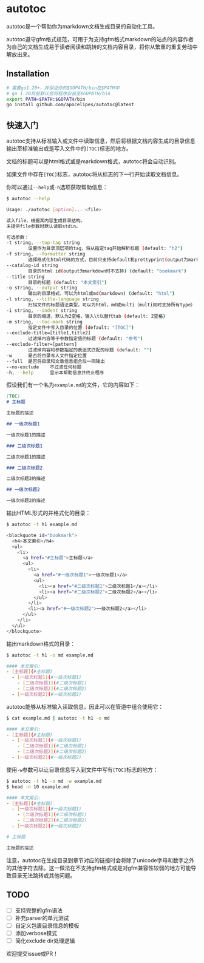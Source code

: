 # autotoc
autotoc是一个帮助你为markdown文档生成目录的自动化工具。

autotoc遵守gfm格式规范，可用于为支持gfm格式markdown的站点的内容作者为自己的文档生成易于读者阅读和跳转的文档内容目录，将你从繁重的重复劳动中解放出来。

## Installation
```bash
# 需要go1.20+，并保证你的$GOPATH/bin在$PATH中
# go 1.20目前默认会将程序安装至$GOPATH/bin
export PATH=$PATH:$GOPATH/bin
go install github.com/apocelipes/autotoc@latest
```

## 快速入门
autotoc支持从标准输入或文件中读取信息，然后将根据文档内容生成的目录信息输出至标准输出或是写入文件中的`[TOC]`标志的地方。

文档的标题可以是html格式或是markdown格式，autotoc将会自动识别。

如果文件中存在`[TOC]`标志，autotoc将从标志的下一行开始读取文档信息。

你可以通过`--help`或`-h`选项获取帮助信息：

```bash
$ autotoc --help

Usage: ./autotoc [option]... <file>

读入file，根据其内容生成目录结构。
未提供file参数时默认读取stdin。

可选参数：
-t string, --top-tag string
        设置作为目录顶层项的tag，将从指定tag开始解析标题 (default: "h2")
-f string, --formatter string
        选择格式化html代码的方式，目前只支持default和prettyprint(output为markdown时不支持) (default: "default")
--catalog-id string
        目录的html id(output为markdown时不支持) (default: "bookmark")
--title string
        目录的标题 (default: "本文索引")
-o string, --output string
        输出的目录格式，可以为html或md(markdown) (default: "html")
-l string, --title-language string
        扫描文件的标题语法类型，可以为html，md或multi（multi同时支持所有type） (default: "multi")
-i string, --indent string
        目录的缩进，默认为2空格，输入\t以替代tab (default: 2空格)
-m string, --toc-mark string
        指定文件中写入目录的位置 (default: "[TOC]")
--exclude-title=[title1,title2]
        过滤掉内容等于参数指定值的标题 (default: "参考")
--exclude-filter=[pattern]
        过滤掉内容和参数指定的表达式匹配的标题 (default: "")
-w      是否将目录写入文件指定位置
--full  是否将目录和文章信息组合后一同输出
--no-exclude    不过滤任何标题
-h, --help      显示本帮助信息并终止程序
```

假设我们有一个名为`example.md`的文件，它的内容如下：
```markdown
[TOC]
# 主标题

主标题的描述

## 一级次标题1

一级次标题1的描述

### 二级次标题1

二级次标题1的描述

### 二级次标题2

二级次标题2的描述

## 一级次标题2

一级次标题2的描述
```

输出HTML形式的并格式化的目录：
```bash
$ autotoc -t h1 example.md

<blockquote id="bookmark">
  <h4>本文索引</h4>
  <ul>
    <li>
      <a href="#主标题">主标题</a>
      <ul>
        <li>
          <a href="#一级次标题1">一级次标题1</a>
          <ul>
            <li><a href="#二级次标题1">二级次标题1</a></li>
            <li><a href="#二级次标题2">二级次标题2</a></li>
          </ul>
        </li>
        <li><a href="#一级次标题2">一级次标题2</a></li>
      </ul>
    </li>
  </ul>
</blockquote>
```

输出markdown格式的目录：
```bash
$ autotoc -t h1 -o md example.md

#### 本文索引:
- [主标题](#主标题)
  - [一级次标题1](#一级次标题1)
    - [二级次标题1](#二级次标题1)
    - [二级次标题2](#二级次标题2)
  - [一级次标题2](#一级次标题2)
```

autotoc能够从标准输入读取信息，因此可以在管道中组合使用它：
```bash
$ cat example.md | autotoc -t h1 -o md

#### 本文索引:
- [主标题](#主标题)
  - [一级次标题1](#一级次标题1)
    - [二级次标题1](#二级次标题1)
    - [二级次标题2](#二级次标题2)
  - [一级次标题2](#一级次标题2)
```

使用`-w`参数可以让目录信息写入到文件中写有`[TOC]`标志的地方：
```bash
$ autotoc -t h1 -o md -w example.md
$ head -n 10 example.md

#### 本文索引:
- [主标题](#主标题)
  - [一级次标题1](#一级次标题1)
    - [二级次标题1](#二级次标题1)
    - [二级次标题2](#二级次标题2)
  - [一级次标题2](#一级次标题2)

# 主标题

主标题的描述
```

注意，autotoc在生成目录到章节对应的链接时会将除了unicode字母和数字之外的其他字符去除。这一做法在不支持gfm格式或是对gfm兼容性较弱的地方可能导致目录无法跳转或其他问题。

## TODO
- [ ] 支持完整的gfm语法
- [ ] 补充parser的单元测试
- [ ] 自定义包裹目录信息的模板
- [ ] 添加verbose模式
- [ ] 简化exclude dir处理逻辑

欢迎提交issue或PR！
